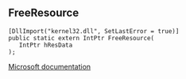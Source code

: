 ## FreeResource

```
[DllImport("kernel32.dll", SetLastError = true)]
public static extern IntPtr FreeResource(
   IntPtr hResData
);
```

[Microsoft documentation](https://docs.microsoft.com/en-us/windows/win32/api/libloaderapi/nf-libloaderapi-freeresource)
